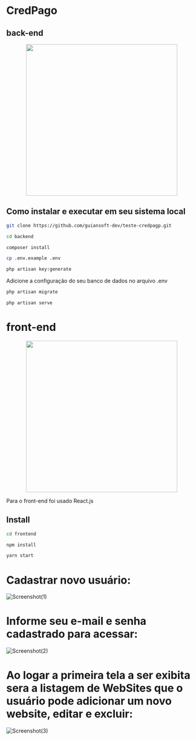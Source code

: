 # CredPago



## back-end
<p align="center"><a href="https://laravel.com" target="_blank"><img src="https://raw.githubusercontent.com/laravel/art/master/logo-lockup/5%20SVG/2%20CMYK/1%20Full%20Color/laravel-logolockup-cmyk-red.svg" width="400"></a></p>

## Como instalar e executar em seu sistema local

```bash
git clone https://github.com/guiansoft-dev/teste-credpagp.git
```

```bash
cd backend
```

```bash
composer install
```

```bash
cp .env.example .env
```

```bash
php artisan key:generate
```

Adicione a configuração do seu banco de dados no arquivo .env

```bash
php artisan migrate
```

```bash
php artisan serve
```

# front-end
<p align="center"><a href="https://laravel.com" target="_blank"><img src="https://user-images.githubusercontent.com/59266968/136734766-dae4cf38-251c-418c-a46c-86f7d6e7ace1.jpeg" width="400"></a></p>

Para o front-end foi usado React.js
<p No diretório do projeto, você pode executar:</p> 

## Install

```bash
cd frontend
```

```bash
npm install
```

```bash
yarn start
```

# Cadastrar novo usuário:
![Screenshot(1)](https://user-images.githubusercontent.com/59266968/136733610-a5b97a32-facd-428b-aadc-e6dd903029d2.png)

# Informe seu e-mail e senha cadastrado para acessar:
![Screenshot(2)](https://user-images.githubusercontent.com/59266968/136733749-4af28cfc-d032-4326-9584-f1ba0f8bcdf4.png)

# Ao logar a primeira tela a ser exibita sera a listagem de WebSites que o usuário pode adicionar um novo website, editar e excluir:
![Screenshot(3)](https://user-images.githubusercontent.com/59266968/136733901-651c5e42-422e-440f-a64a-7e19938a5662.png)
